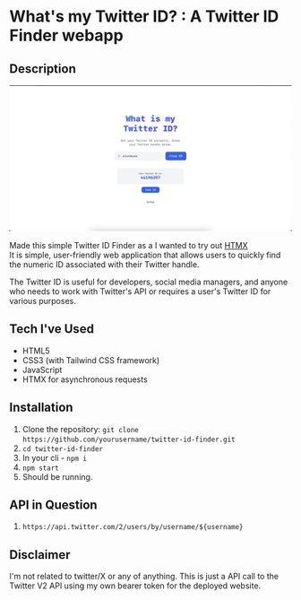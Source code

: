# What's my Twitter ID? : A Twitter ID Finder webapp

## Description
![whatismytwitterid UI ](https://raw.githubusercontent.com/shreyas-sreedhar/what-is-my-twitter-ID/main/public/img/Twitter-id.png "What is my Twitter ID UI Screen")


Made this simple Twitter ID Finder as a I wanted to try out [HTMX](https://htmx.org) 
</br>
It is simple, user-friendly web application that allows users to quickly find the numeric ID associated with their Twitter handle. 

The Twitter ID is useful for developers, social media managers, and anyone who needs to work with Twitter's API or requires a user's Twitter ID for various purposes.


## Tech I've Used

- HTML5
- CSS3 (with Tailwind CSS framework)
- JavaScript
- HTMX for asynchronous requests

## Installation

1. Clone the repository: `git clone https://github.com/yourusername/twitter-id-finder.git`
2. `cd twitter-id-finder`
3. In your cli - `npm i`
4. `npm start`
5. Should be running. 

## API in Question 
1. `https://api.twitter.com/2/users/by/username/${username}` 

 ## Disclaimer
I'm not related to twitter/X or any of anything. This is just a API call to the Twitter V2 API using my own bearer token for the deployed website. 

 